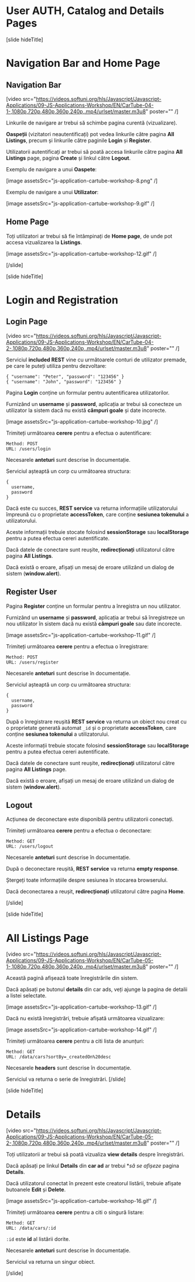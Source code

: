 # User AUTH, Catalog and Details Pages

[slide hideTitle]

# Navigation Bar and Home Page

## Navigation Bar

[video src="https://videos.softuni.org/hls/Javascript/Javascript-Applications/09-JS-Applications-Workshop/EN/CarTube-04-1-,1080p,720p,480p,360p,240p,.mp4/urlset/master.m3u8" poster="" /]

Linkurile de navigare ar trebui să schimbe pagina curentă (vizualizare).

**Oaspeții** (vizitatori neautentificați) pot vedea linkurile către pagina **All Listings**, precum și linkurile către paginile **Login** și **Register**.

Utilizatorii autentificați ar trebui să poată accesa linkurile către pagina **All Listings** page, pagina **Create** și linkul către **Logout**.

Exemplu de navigare a unui **Oaspete**:

[image assetsSrc="js-application-cartube-workshop-8.png" /]

Exemplu de navigare a unui **Utilizator**: 

[image assetsSrc="js-application-cartube-workshop-9.gif" /]

## Home Page
Toți utilizatori ar trebui să fie întâmpinați de **Home page**, de unde pot accesa vizualizarea la **Listings**.

[image assetsSrc="js-application-cartube-workshop-12.gif" /]

[/slide]

[slide hideTitle]
# Login and Registration

## Login Page

[video src="https://videos.softuni.org/hls/Javascript/Javascript-Applications/09-JS-Applications-Workshop/EN/CarTube-04-2-,1080p,720p,480p,360p,240p,.mp4/urlset/master.m3u8" poster="" /]


Serviciul **included REST** vine cu următoarele conturi de utilizator premade, pe care le puteți utiliza pentru dezvoltare: 

```
{ "username": "Peter", "password": "123456" } 
{ "username": "John", "password": "123456" } 
```
Pagina **Login** conține un formular pentru autentificarea utilizatorilor.

Furnizând un **username** și **password**, aplicația ar trebui să conecteze un utilizator la sistem dacă nu există **câmpuri goale** și date incorecte.

[image assetsSrc="js-application-cartube-workshop-10.jpg" /]

Trimiteți următoarea **cerere** pentru a efectua o autentificare:
```
Method: POST 
URL: /users/login 
```
Necesarele **anteturi** sunt descrise în documentație. 

Serviciul așteaptă un corp cu următoarea structura:
```
{ 
  username, 
  password 
} 
```

Dacă este cu succes, **REST service** va returna informațiile utilizatorului împreună cu o proprietate **accessToken**, care conține **sesiunea tokenului** a utilizatorului. 

Aceste informații trebuie stocate folosind **sessionStorage** sau **localStorage** pentru a putea efectua cereri autentificate.

Dacă datele de conectare sunt reușite, **redirecționați** utilizatorul către pagina **All Listings**. 

Dacă există o eroare, afișați un mesaj de eroare utilizând un dialog de sistem (**window.alert**).

## Register User 

Pagina **Register** conține un formular pentru a înregistra un nou utilizator.

Furnizând un **username** și **password**, aplicația ar trebui să înregistreze un nou utilizator în sistem dacă nu există **câmpuri goale** sau date incorecte.

[image assetsSrc="js-application-cartube-workshop-11.gif" /]

Trimiteți următoarea **cerere** pentru a efectua o înregistrare:
```
Method: POST 
URL: /users/register 
```
Necesarele **anteturi** sunt descrise în documentație. 

Serviciul așteaptă un corp cu următoarea structura:
```
{ 
  username, 
  password 
} 
```
După o înregistrare reușită **REST service** va returna un obiect nou creat cu o proprietate generată automat `_id` și o proprietate **accessToken**, care conține **sesiunea tokenului** a utilizatorului. 

Aceste informații trebuie stocate folosind **sessionStorage** sau **localStorage** pentru a putea efectua cereri autentificate.

Dacă datele de conectare sunt reușite, **redirecționați** utilizatorul către pagina **All Listings** page. 

Dacă există o eroare, afișați un mesaj de eroare utilizând un dialog de sistem (**window.alert**).

## Logout 

Acțiunea de deconectare este disponibilă pentru utilizatorii conectați. 

Trimiteți următoarea **cerere** pentru a efectua o deconectare:

```
Method: GET
URL: /users/logout
```
Necesarele **anteturi** sunt descrise în documentație. 

După o deconectare reușită, **REST service** va returna **empty response**. 

Ștergeți toate informațiile despre sesiunea în stocarea browserului.

Dacă deconectarea a reușit, **redirecționați** utilizatorul către pagina **Home**.

[/slide]


[slide hideTitle]
# All Listings Page

[video src="https://videos.softuni.org/hls/Javascript/Javascript-Applications/09-JS-Applications-Workshop/EN/CarTube-05-1-,1080p,720p,480p,360p,240p,.mp4/urlset/master.m3u8" poster="" /]


Această pagină afișează toate înregistrările din sistem.

Dacă apăsați pe butonul **details** din car ads, veți ajunge la pagina de detalii a listei selectate.

[image assetsSrc="js-application-cartube-workshop-13.gif" /]

Dacă nu există înregistrări, trebuie afișată următoarea vizualizare:

[image assetsSrc="js-application-cartube-workshop-14.gif" /]

Trimiteți următoarea **cerere** pentru a citi lista de anunțuri:

```
Method: GET 
URL: /data/cars?sortBy=_createdOn%20desc 
```
Necesarele **headers** sunt descrise în documentație. 

Serviciul va returna o serie de înregistrări.
[/slide]

[slide hideTitle]
# Details

[video src="https://videos.softuni.org/hls/Javascript/Javascript-Applications/09-JS-Applications-Workshop/EN/CarTube-05-2-,1080p,720p,480p,360p,240p,.mp4/urlset/master.m3u8" poster="" /]

Toți utilizatorii ar trebui să poată vizualiza **view details** despre înregistrări. 

Dacă apăsați pe linkul **Details** din **car ad** ar trebui **să se afișeze* pagina **Details**. 

Dacă utilizatorul conectat în prezent este creatorul listării, trebuie afișate butoanele **Edit** și **Delete**.

[image assetsSrc="js-application-cartube-workshop-16.gif" /]

Trimiteți următoarea **cerere** pentru a citi o singură listare:
```
Method: GET 
URL: /data/cars/:id 
```
 `:id` este **id** al listării dorite.

Necesarele **anteturi** sunt descrise în documentație.  

Serviciul va returna un singur obiect. 

[/slide]


